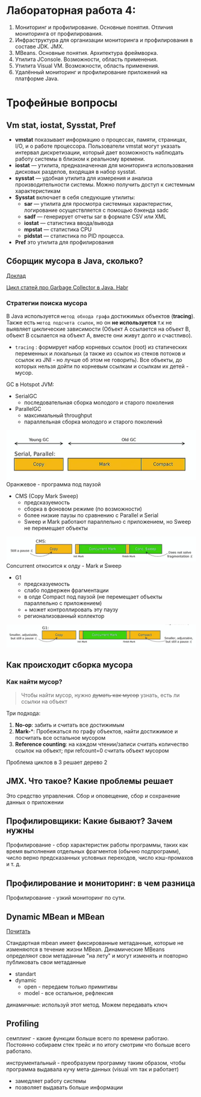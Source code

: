 # Лабораторная работа 4: 

1. Мониторинг и профилирование. Основные понятия. Отличия мониторинга от профилирования.
2. Инфраструктура для организации мониторинга и профилирования в составе JDK. JMX.
3. MBeans. Основные понятия. Архитектура фреймворка.
4. Утилита JConsole. Возможности, область применения.
5. Утилита Visual VM. Возможности, область применения.
6. Удалённый мониторинг и профилирование приложений на платформе Java.

# Трофейные вопросы

## Vm stat, iostat, Sysstat, Pref

- **vmstat** показывает информацию о процессах, памяти, страницах, I/O, и о работе процессора. Пользователи vmstat могут указать интервал дискретизации, который дает возможность наблюдать работу системы в близком к реальному времени.
- **iostat** — утилита, предназначенная для мониторинга использования дисковых разделов, входящая в набор sysstat.
- **sysstat** — удобная утилита для измерения и анализа производительности системы. Можно получить доступ к системным характеристикам
- **Sysstat** включает в себя следующие утилиты:
    - **sar** — утилита для просмотра системных характеристик, логирование осуществляется с помощью бэкенда sadc
    - **sadf** — генерирует отчеты sar в формате CSV или XML
    - **iostat** — статистика ввода/вывода
    - **mpstat** — статистика CPU
    - **pidstat** — статистика по PID процесса.
- **Pref** это утилита для профилирования

## Сборщик мусора в Java, сколько?

[Доклад](https://youtu.be/ZYiQCHxgABI?t=273)

[Цикл статей про Garbage Collector в Java. Habr](https://habr.com/ru/post/269621/)

### Стратегии поиска мусора
В Java используется `метод обхода графа` достижимых объектов (**tracing**). 
Также есть `метод подсчета ссылок`, но он **не используется** 
т.к не выявляет циклические зависимости 
(Объект А ссылается на объект В, объект В ссылается на объект А, 
вместе они живут долго и счастливо).

- `tracing` : формирует набор корневых ссылок (root) из 
статических переменных и локальных (а также из ссылок из стеков потоков и 
ссылок из JNI - но лучше об этом не говорить). Все объекты, до которых нельзя 
дойти по корневым ссылкам и ссылкам их детей - мусор.

GC в Hotspot JVM:
- SerialGC
  - последовательная сборка молодого и старого поколения
- ParallelGC
  - максимальный throughput
  - параллельная сборка молодого и старого поколений
  
![serial_parallel_gc.png](img/serial_parallel_gc.png)
Оранжевое - программа под паузой

- CMS (Copy Mark Sweep)
  - предсказуемость
  - сборка в фоновом режиме (по возможности)
  - более низкие паузы по сравнению с Parallel и Serial
  - Sweep и Mark работают параллельно с приложением, но Sweep не перемещает объекты
  
![cms_gc.png](img/cms_gc.png)
Concurrent относится к олду - Mark и Sweep


- G1
  - предсказуемость
  - слабо подвержен фрагментации
  - в олде Compact под паузой (не перемещает объекты параллельно с приложением)
  - \+ может контроллировать эту паузу
  - регионализованный коллектор

![g1_gc.png](img/g1_gc.png)

## Как происходит сборка мусора

### Как найти мусор?

> Чтобы найти мусор, нужно ~~думать как мусор~~ узнать, есть ли ссылки на объект

Три подхода:
1. **No-op**: забить и считать все достижимым
2. **Mark-***: Пробежаться по графу объектов, найти достижимое и посчитать все остальное мусором
3. **Reference counting**: на каждом чтении/записи считать количество ссылок на объект; при refcount=0 считать объект мусором

Проблема циклов в 3 решает дерево 2


## JMX. Что такое? Какие проблемы решает

Это средство управления.
Сбор и оповещение, сбор и сохранение данных о приложении

## Профилировщики: Какие бывают? Зачем нужны

Профилирование - сбор характеристик работы программы, таких как время выполнения отдельных фрагментов 
(обычно подпрограмм), число верно предсказанных условных переходов, число кэш-промахов и т. д.

## Профилирование и мониторинг: в чем разница

Профилирование - узкий мониторинг по сути.

## Dynamic MBean и MBean

[Почитать](https://docs.oracle.com/cd/E19206-01/816-4178/6madjde4b/index.html)

Стандартная mbean имеет фиксированные метаданные, которые не изменяются в течение жизни MBean. Динамические MBeans 
определяют свои метаданные "на лету" и могут изменять и повторно публиковать свои метаданные

- standart
- dynamic
  - open - передаем только примитивы
  - model - все остальное, рефлексия

динамичные: используй этот метод. Можем передавать ключ

## Profiling
семплинг - какие функции больше всего по времени работаю.
Постоянно собираем стек трейс и по итогу смотрим что больше всего работало.

инструментальный - преобразуем программу таким образом, чтобы программа выдавала кучу мета-данных (visual vm так и работает)
- замедляет работу системы
- позволяет выдавать больше информации















